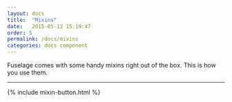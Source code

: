 ```yaml
---
layout: docs
title:  "Mixins"
date:   2015-05-12 15:19:47
order: 5
permalink: /docs/mixins
categories: docs component
---
```


Fuselage comes with some handy mixins right out of the box. This is how you use them.

<hr>

{% include mixin-button.html %}
